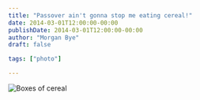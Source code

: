 ```yaml
---
title: "Passover ain't gonna stop me eating cereal!"
date: 2014-03-01T12:00:00-00:00
publishDate: 2014-03-01T12:00:00-00:00
author: "Morgan Bye"
draft: false

tags: ["photo"]

---
```


![Boxes of cereal](assets/img/2014/20140301.jpg)
